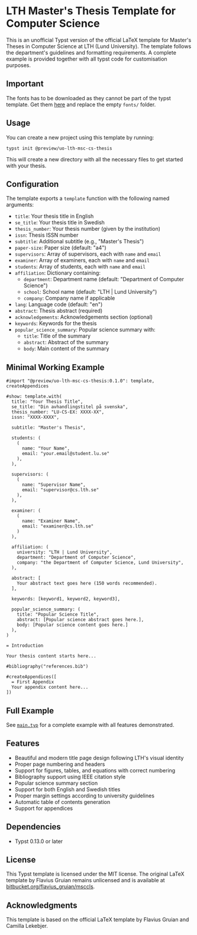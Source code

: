 # LTH Master's Thesis Template for Computer Science

This is an unofficial Typst version of the official LaTeX template for Master's Theses in Computer Science at LTH (Lund University). The template follows the department's guidelines and formatting requirements. A complete example is provided together with all typst code for customisation purposes.

## Important
The fonts has to be downloaded as they cannot be part of the typst template.
Get them [here](https://drive.google.com/file/d/1EjXn3qhxQ9OOOP-vwQuvA0lzrfvzQTEx/view?usp=sharing) and replace the empty `fonts/` folder.


## Usage

You can create a new project using this template by running:

```
typst init @preview/uo-lth-msc-cs-thesis
```

This will create a new directory with all the necessary files to get started with your thesis.

## Configuration

The template exports a `template` function with the following named arguments:

- `title`: Your thesis title in English
- `se_title`: Your thesis title in Swedish
- `thesis_number`: Your thesis number (given by the institution)
- `issn`: Thesis ISSN number
- `subtitle`: Additional subtitle (e.g., "Master's Thesis")
- `paper-size`: Paper size (default: "a4")
- `supervisors`: Array of supervisors, each with `name` and `email`
- `examiner`: Array of examiners, each with `name` and `email`
- `students`: Array of students, each with `name` and `email`
- `affiliation`: Dictionary containing:
  - `department`: Department name (default: "Department of Computer Science")
  - `school`: School name (default: "LTH | Lund University")
  - `company`: Company name if applicable
- `lang`: Language code (default: "en")
- `abstract`: Thesis abstract (required)
- `acknowledgements`: Acknowledgements section (optional)
- `keywords`: Keywords for the thesis
- `popular_science_summary`: Popular science summary with:
  - `title`: Title of the summary
  - `abstract`: Abstract of the summary
  - `body`: Main content of the summary

## Minimal Working Example

```typst
#import "@preview/uo-lth-msc-cs-thesis:0.1.0": template, createAppendices

#show: template.with(
  title: "Your Thesis Title",
  se_title: "Din avhandlingstitel på svenska",
  thesis_number: "LU-CS-EX: XXXX-XX",
  issn: "XXXX-XXXX",
  
  subtitle: "Master's Thesis",
  
  students: (
    (
      name: "Your Name",
      email: "your.email@student.lu.se"
    ),
  ),
  
  supervisors: (
    (
      name: "Supervisor Name",
      email: "supervisor@cs.lth.se"
    ),
  ),
  
  examiner: (
    (
      name: "Examiner Name",
      email: "examiner@cs.lth.se"
    )
  ),
  
  affiliation: (
    university: "LTH | Lund University",
    department: "Department of Computer Science",
    company: "the Department of Computer Science, Lund University",
  ),
  
  abstract: [
    Your abstract text goes here (150 words recommended).
  ],
  
  keywords: [keyword1, keyword2, keyword3],
  
  popular_science_summary: (
    title: "Popular Science Title",
    abstract: [Popular science abstract goes here.],
    body: [Popular science content goes here.]
  ),
)

= Introduction

Your thesis content starts here...

#bibliography("references.bib")

#createAppendices([
  = First Appendix
  Your appendix content here...
])
```

## Full Example

See [`main.typ`](https://github.com/theolundqvist/lth-msc-cs-typst-template/blob/main/main.typ) for a complete example with all features demonstrated.

## Features

- Beautiful and modern title page design following LTH's visual identity
- Proper page numbering and headers
- Support for figures, tables, and equations with correct numbering
- Bibliography support using IEEE citation style
- Popular science summary section
- Support for both English and Swedish titles
- Proper margin settings according to university guidelines
- Automatic table of contents generation
- Support for appendices

## Dependencies

- Typst 0.13.0 or later

## License

This Typst template is licensed under the MIT license. The original LaTeX template by Flavius Gruian remains unlicensed and is available at [bitbucket.org/flavius_gruian/msccls](https://bitbucket.org/flavius_gruian/msccls/src/master/).

## Acknowledgments

This template is based on the official LaTeX template by Flavius Gruian and Camilla Lekebjer.